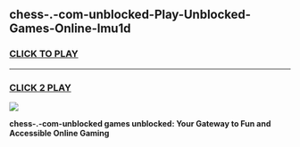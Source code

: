 
## chess-.-com-unblocked-Play-Unblocked-Games-Online-lmu1d
<h3>
<a href="https://premium76.site?title=chess-.-com-unblocked&ref=25A">CLICK TO PLAY</a></h3>
<hr>

<h3>
<a href="https://premium76.site?title=chess-.-com-unblocked&ref=25A">CLICK 2 PLAY</a>
  
</h3>

<a href="https://premium76.site?title=chess-.-com-unblocked&ref=25A"><img src="https://clearcache.store/games.png"></a>


**chess-.-com-unblocked games unblocked: Your Gateway to Fun and Accessible Online Gaming**

